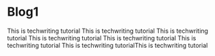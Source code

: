 # Blog1


This is techwriting tutorial
This is techwriting tutorial
This is techwriting tutorial
This is techwriting tutorial
This is techwriting tutorial
This is techwriting tutorial
This is techwriting tutorialThis is techwriting tutorial

